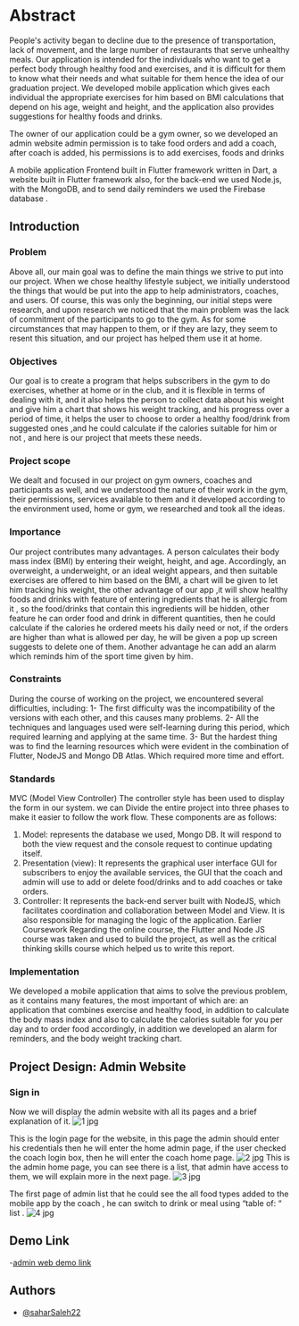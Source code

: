 
# Abstract

People's activity began to decline due to the presence of transportation, lack of movement, and
the large number of restaurants that serve unhealthy meals.
Our application is intended for the individuals who want to get a perfect body through healthy
food and exercises, and it is difficult for them to know what their needs and what suitable for them
hence the idea of our graduation project.
We developed mobile application which gives each individual the appropriate exercises for him
based on BMI calculations that depend on his age, weight and height, and the application also
provides suggestions for healthy foods and drinks.

The owner of our application could be a gym owner, so we developed an admin website admin
permission is to take food orders and add a coach, after coach is added, his permissions is to add
exercises, foods and drinks

A mobile application Frontend built in Flutter framework written in Dart, a website built in Flutter
framework also, for the back-end we used Node.js, with the MongoDB, and to send daily
reminders we used the Firebase database .



## Introduction
### Problem

Above all, our main goal was to define the main things we strive to put into our project.
When we chose healthy lifestyle subject, we initially understood the things that would be put
into the app to help administrators, coaches, and users. Of course, this was only the beginning,
our initial steps were research, and upon research we noticed that the main problem was the
lack of commitment of the participants to go to the gym. As for some circumstances that may
happen to them, or if they are lazy, they seem to resent this situation, and our project has helped
them use it at home.
### Objectives
Our goal is to create a program that helps subscribers in the gym to do exercises, whether at
home or in the club, and it is flexible in terms of dealing with it, and it also helps the person to
collect data about his weight and give him a chart that shows his weight tracking, and his
progress over a period of time, it helps the user to choose to order a healthy food/drink from
suggested ones ,and he could calculate if the calories suitable for him or not , and here is our
project that meets these needs.

### Project scope
We dealt and focused in our project on gym owners, coaches and participants as well, and we
understood the nature of their work in the gym, their permissions, services available to them and
it developed according to the environment used, home or gym, we researched and took all the
ideas.
### Importance
Our project contributes many advantages. A person calculates their body mass index (BMI) by
entering their weight, height, and age. Accordingly, an overweight, a underweight, or an ideal
weight appears, and then suitable exercises are offered to him based on the BMI, a chart will be
given to let him tracking his weight, the other advantage of our app ,it will show healthy foods
and drinks with feature of entering ingredients that he is allergic from it , so the food/drinks that
contain this ingredients will be hidden, other feature he can order food and drink in different
quantities, then he could calculate if the calories he ordered meets his daily need or not, if the
orders are higher than what is allowed per day, he will be given a pop up screen suggests to delete
one of them. Another advantage he can add an alarm which reminds him of the sport time given
by him.

### Constraints
During the course of working on the project, we encountered several difficulties, including:
1- The first difficulty was the incompatibility of the versions with each other, and this causes many
problems.
2- All the techniques and languages used were self-learning during this period, which required
learning and applying at the same time.
3- But the hardest thing was to find the learning resources which were evident in the combination
of Flutter, NodeJS and Mongo DB Atlas. Which required more time and effort.
### Standards
MVC (Model View Controller)
The controller style has been used to display the form in our system. we can
Divide the entire project into three phases to make it easier to follow the work flow. These
components are as follows:
1. Model: represents the database we used, Mongo DB. It will respond to both the view request
and the console request to continue updating itself.
2. Presentation (view): It represents the graphical user interface GUI for subscribers to enjoy the
available services, the GUI that the coach and admin will use to add or delete food/drinks and to
add coaches or take orders.
3. Controller: It represents the back-end server built with NodeJS, which facilitates coordination
and collaboration between Model and View. It is also responsible for managing the logic of the
application.
Earlier Coursework
Regarding the online course, the Flutter and Node JS course was taken and used to build the
project, as well as the critical thinking skills course which helped us to write this report.



### Implementation
We developed a mobile application that aims to solve the previous problem, as it contains
many features, the most important of which are: an application that combines exercise and
healthy food, in addition to calculate the body mass index and also to calculate the calories
suitable for you per day and to order food accordingly, in addition we developed an alarm for
reminders, and the body weight tracking chart.

## Project Design: Admin Website
### Sign in
Now we will display the admin website with all its pages and a brief explanation of it.
![1 jpg](https://github.com/saharSaleh22/Software_GP_Demo/assets/78207579/90257c92-4095-4611-9c52-1fea4124bd93)

This is the login page for the website, in this page the admin should enter his credentials then he
will enter the home admin page, if the user checked the coach login box, then he will enter the
coach home page.
![2 jpg](https://github.com/saharSaleh22/Software_GP_WEB_Demo/assets/78207579/47ea0c91-4aa9-4ff8-b6da-2eaab9783429)
   This is the admin home page, you can see there is a list, that admin have access to them, we will explain more in the next page.
   ![3 jpg](https://github.com/saharSaleh22/Software_GP_WEB_Demo/assets/78207579/800b40e2-f20c-4274-b941-2b6c833ad071)

   The first page of admin list that he could see the all food types added to the mobile app by the coach , he can switch to drink or meal using “table of: “ list .
  ![4 jpg](https://github.com/saharSaleh22/Software_GP_WEB_Demo/assets/78207579/387028f4-ad0b-4c3a-9ead-2f5d151f8b79)
 
## Demo Link
-[admin web demo link](https://drive.google.com/file/d/1pF6P3yFbpWl9sFAHwQvrpRA7tFdVjMM9/view?usp=sharing)
## Authors

- [@saharSaleh22](https://www.github.com/saharSaleh22)

